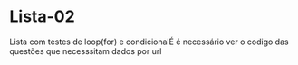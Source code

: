 # Lista-02
Lista com testes de loop(for) e condicionalÉ  é necessário ver o codigo das questões que necesssitam dados por url
